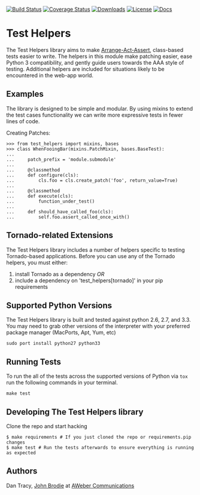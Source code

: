 [![Build Status](https://travis-ci.org/aweber/test-helpers.svg)](https://travis-ci.org/aweber/test-helpers) [![Coverage Status](https://coveralls.io/repos/aweber/test-helpers/badge.png)](https://coveralls.io/r/aweber/test-helpers) [![Downloads](https://pypip.in/download/test-helpers/badge.svg)](https://pypi.python.org/pypi/test-helpers/) [![License](https://pypip.in/license/test-helpers/badge.svg)](https://pypi.python.org/pypi/test-helpers/) [![Docs](https://readthedocs.org/projects/test-helpers/badge/?version=latest)](http://test-helpers.readthedocs.org/en/latest/)

Test Helpers
============

The Test Helpers library aims to make [Arrange-Act-Assert][1], class-based tests easier
to write.  The helpers in this module make patching easier, ease Python 3 compatibility,
and gently guide users towards the AAA style of testing.  Additional helpers are included
for situations likely to be encountered in the web-app world.


Examples
--------

The library is designed to be simple and modular.  By using mixins to extend
the test cases functionality we can write more expressive tests in fewer lines
of code.

Creating Patches:

    >>> from test_helpers import mixins, bases
    >>> class WhenFooingBar(mixins.PatchMixin, bases.BaseTest):
    ...
    ...     patch_prefix = 'module.submodule'
    ...
    ...     @classmethod
    ...     def configure(cls):
    ...         cls.foo = cls.create_patch('foo', return_value=True)
    ...
    ...     @classmethod
    ...     def execute(cls):
    ...         function_under_test()
    ...
    ...     def should_have_called_foo(cls):
    ...         self.foo.assert_called_once_with()


Tornado-related Extensions
--------------------------

The Test Helpers library includes a number of helpers specific to testing
Tornado-based applications.  Before you can use any of the Tornado helpers,
you must either:

1. install Tornado as a dependency _OR_
2. include a dependency on 'test_helpers[tornado]' in your pip requirements


Supported Python Versions
--------------------------

The Test Helpers library is built and tested against python 2.6, 2.7, and 3.3.
You may need to grab other versions of the interpreter with your preferred package
manager (MacPorts, Apt, Yum, etc)

`sudo port install python27 python33`


Running Tests
-------------

To run the all of the tests across the supported versions of Python via
``tox`` run the following commands in your terminal.

    make test


Developing The Test Helpers library
-----------------------------------

Clone the repo and start hacking

    $ make requirements # If you just cloned the repo or requirements.pip changes
    $ make test # Run the tests afterwards to ensure everything is running as expected

Authors
-------
Dan Tracy, [John Brodie][2] at [AWeber Communications][3]

[1]: http://c2.com/cgi/wiki?ArrangeActAssert
[2]: http://brodie.me
[3]: http://www.aweber.com
